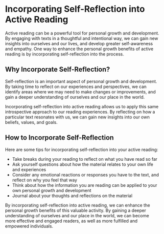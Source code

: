 Incorporating Self-Reflection into Active Reading
========================================================================================================

Active reading can be a powerful tool for personal growth and development. By engaging with texts in a thoughtful and intentional way, we can gain new insights into ourselves and our lives, and develop greater self-awareness and empathy. One way to enhance the personal growth benefits of active reading is by incorporating self-reflection into the process.

Why Incorporate Self-Reflection?
--------------------------------

Self-reflection is an important aspect of personal growth and development. By taking time to reflect on our experiences and perspectives, we can identify areas where we may need to make changes or improvements, and gain a deeper understanding of ourselves and our place in the world.

Incorporating self-reflection into active reading allows us to apply this same introspective approach to our reading experiences. By reflecting on how a particular text resonates with us, we can gain new insights into our own beliefs, values, and goals.

How to Incorporate Self-Reflection
----------------------------------

Here are some tips for incorporating self-reflection into your active reading:

* Take breaks during your reading to reflect on what you have read so far
* Ask yourself questions about how the material relates to your own life and experiences
* Consider any emotional reactions or responses you have to the text, and reflect on why you feel that way
* Think about how the information you are reading can be applied to your own personal growth and development
* Journal about your thoughts and reflections on the material

By incorporating self-reflection into active reading, we can enhance the personal growth benefits of this valuable activity. By gaining a deeper understanding of ourselves and our place in the world, we can become more effective and engaged readers, as well as more fulfilled and empowered individuals.
